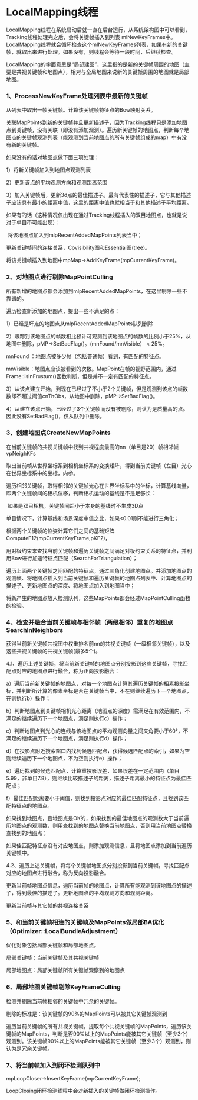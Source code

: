 # LocalMapping线程

LocalMapping线程在系统启动后就一直在后台运行，从系统架构图中可以看到，Tracking线程处理完之后，会将关键帧插入到列表 mlNewKeyFrames中。LocalMapping线程就会循环检查这个mlNewKeyFrames列表，如果有新的关键帧，就取出来进行处理。如果没有，则线程会等待一段时间，后继续检查。

LocalMapping的字面意思是“局部建图”，这里指的是新的关键帧周围的地图（主要是共视关键帧和地图点），相对与全局地图来说新的关键帧周围的地图就是局部地图。

### 1、ProcessNewKeyFrame处理列表中最新的关键帧

从列表中取出一帧关键帧。计算该关键帧特征点的Bow映射关系。

关联MapPoints到新的关键帧并且更新描述子，因为Tracking线程只是添加地图点到关键帧，没有关联（即没有添加观测）。遍历新关键帧的地图点，判断每个地图点的关键帧观测列表（能观测到当前地图点的所有关键帧组成的map）中有没有新的关键帧。

如果没有的话对地图点做下面三项处理：

1）将新关键帧加入到地图点观测列表

2）更新该点的平均观测方向和观测距离范围

3）加入关键帧后，更新3d点的最佳描述子。最有代表性的描述子，它与其他描述子应该具有最小的距离中值，这里的距离中值也就相当于和其他描述子平均距离。

如果有的话（这种情况仅出现在通过Tracking线程插入的双目地图点，也就是说对于单目不可能出现）：

​	将该地图点加入到mlpRecentAddedMapPoints列表当中；

更新关键帧间的连接关系，Covisibility图和Essential图(tree)。

将该关键帧插入到地图中mpMap->AddKeyFrame(mpCurrentKeyFrame)。



### 2、对地图点进行剔除MapPointCulling

所有新增的地图点都会添加到mlpRecentAddedMapPoints，在这里剔除一些不靠谱的。

遍历检查新添加的地图点，提出一些不满足的点：

1）已经是坏点的地图点从mlpRecentAddedMapPoints队列删除

2）跟踪到该地图点的帧数相比预计可观测到该地图点的帧数的比例小于25%，从地图中删除，pMP->SetBadFlag()。(mnFound/mnVisible） < 25%。

mnFound ：地图点被多少帧（包括普通帧）看到，有匹配的特征点。

mnVisible：地图点应该被看到的次数。MapPoint在帧的视野范围内，通过Frame::isInFrustum()函数判断，但是并不一定有匹配的特征点。

3）从该点建立开始，到现在已经过了不小于2个关键帧，但是观测到该点的帧数数却不超过阈值cnThObs，从地图中删除，pMP->SetBadFlag()。

4）从建立该点开始，已经过了3个关键帧而没有被剔除，则认为是质量高的点。因此没有SetBadFlag()，仅从队列中删除。



### 3、创建地图点CreateNewMapPoints

在当前关键帧的共视关键帧中找到共视程度最高的nn（单目是20）帧相邻帧vpNeighKFs

取出当前帧从世界坐标系到相机坐标系的变换矩阵，得到当前关键帧（左目）光心在世界坐标系中的坐标，内参。

遍历相邻关键帧，取得相邻的关键帧光心在世界坐标系中的坐标，计算基线向量，即两个关键帧间的相机位移，判断相机运动的基线是不是足够长：

​	如果是双目相机，关键帧间距小于本身的基线时不生成3D点

​	单目情况下，计算基线和场景深度中值之比，如果<0.01则不能进行三角化；

根据两个关键帧的位姿计算它们之间的基础矩阵ComputeF12(mpCurrentKeyFrame,pKF2)，

用对极约束来查找当前关键帧和遍历关键帧之间满足对极约束关系的特征点，并利用Bow进行加速特征点匹配（SearchForTriangulation）；

遍历上面两个关键帧之间匹配的特征点，通过三角化创建地图点。并添加地图点的观测帧、将地图点插入到当前关键帧和遍历关键帧的地图点列表中、计算地图点的描述子、更新地图点的深度、将地图点加入到地图当中；  

将新产生的地图点放入检测队列，这些MapPoints都会经过MapPointCulling函数的检验。



### 4、检查并融合当前关键帧与相邻帧（两级相邻）重复的地图点SearchInNeighbors

获得当前新关键帧共视图中权重排名前nn的共视关键帧（一级相邻关键帧），以及这些共视关键帧的共视关键帧(最多5个)。

4.1、遍历上述关键帧，将当前新关键帧的地图点分别投影到这些关键帧，寻找匹配点对应的地图点进行融合，称为正向投影融合：

a）遍历当前新关键帧的地图点，对每一个地图点计算其遍历关键帧的相素投影坐标，并判断所计算的像素坐标是否在关键帧当中，不在则继续遍历下一个地图点，在则执行b）操作；

b）判断地图点到关键帧相机光心距离（地图点的深度）需满足在有效范围内，不满足的继续遍历下一个地图点，满足则执行c）操作；

c）判断地图点到光心的连线与该地图点的平均观测向量之间夹角要小于60°，不满足的继续遍历下一个地图点，满足则执行d）操作；

d）在投影点附近搜索窗口内找到候选匹配点，获得候选匹配点的索引，如果为空则继续遍历下一个地图点，不为空则执行e）操作；

e）遍历找到的候选匹配点，计算重投影误差，如果误差在一定范围内（单目5.99，非单目7.8），则继续比较描述子的距离，描述子距离最小的特征点为最佳匹配点；

f）最佳匹配距离要小于阈值，则找到投影点对应的最佳匹配特征点，且找到该匹配特征点的地图点。

如果找到地图点，且地图点是OK的，如果找到的最佳地图点的观测数大于当前遍历地图点的观测数，则用查找到的地图点替换当前地图点，否则用当前地图点替换查找到的地图点；

如果佳匹配特征点没有对应地图点，则添加观测信息，且将地图点添加到当前遍历关键帧中。

4.2、遍历上述关键帧，将每个关键帧地图点分别投影到当前关键帧，寻找匹配点对应的地图点进行融合，称为反向投影融合。

更新当前帧地图点信息，遍历当前帧的地图点，计算所有能观测到该地图点的描述子，得到最佳的描述子。更新地图点的平均观测方向和观测距离。

更新当前帧与其它帧的共视连接关系



### 5、和当前关键帧相连的关键帧及MapPoints做局部BA优化（Optimizer::LocalBundleAdjustment）

优化对象包括局部关键帧和局部地图点。

局部关键帧：当前关键帧及其共视关键帧

局部地图点：局部关键帧所有关键帧观察到的地图点



### 6、局部地图关键帧剔除KeyFrameCulling

检测并剔除当前帧相邻的关键帧中冗余的关键帧。

剔除的标准是：该关键帧的90%的MapPoints可以被其它关键帧观测到

遍历当前关键帧的所有共视关键帧。提取每个共视关键帧的MapPoints，遍历该关键帧的MapPoints，判断是否90%以上的MapPoints能被其它关键帧（至少3个）观测到。该关键帧90%以上的MapPoints能被其它关键帧（至少3个）观测到，则认为是冗余关键帧。



### 7、将当前帧加入到闭环检测队列中

mpLoopCloser->InsertKeyFrame(mpCurrentKeyFrame);

LoopClosing闭环检测线程中会对新插入的关键帧做闭环检测操作。
